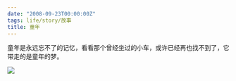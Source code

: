 ```yaml
---
date: "2008-09-23T00:00:00Z"
tags: life/story/故事
title: 童年
---
```


童年是永远忘不了的记忆，看看那个曾经坐过的小车，或许已经再也找不到了，它带走的是童年的梦。

![](http://1.bp.blogspot.com/_oKL9t7fM3TU/SNivCRidk4I/AAAAAAAAAcI/qt9kmWjK1qg/s400/20080808_50f13c7de160e311f596CxN5cUgvgc9o.jpg)
